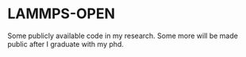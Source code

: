 # LAMMPS-OPEN

Some publicly available code in my research. Some more will be made public after I graduate with my phd.
